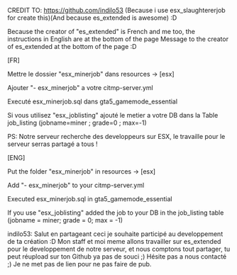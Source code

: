 CREDIT TO: https://github.com/indilo53 (Because i use esx_slaughtererjob for create this)(And because es_extended is awesome) :D

Because the creator of "es_extended" is French and me too, the instructions in English are at the bottom of the page
Message to the creator of es_extended at the bottom of the page :D


[FR]

Mettre le dossier "esx_minerjob" dans resources -> [esx]

Ajouter "- esx_minerjob" a votre citmp-server.yml

Executé esx_minerjob.sql dans gta5_gamemode_essential

Si vous utilisez "esx_joblisting" ajouté le metier a votre DB dans la Table job_listing (jobname=miner ; grade=0 ; max=-1)

PS: Notre serveur recherche des developpeurs sur ESX, le travaille pour le serveur serras partagé a tous !


[ENG]

Put the folder "esx_minerjob" in resources -> [esx]

Add "- esx_minerjob" to your citmp-server.yml

Executed esx_minerjob.sql in gta5_gamemode_essential

If you use "esx_joblisting" added the job to your DB in the job_listing table (jobname = miner; grade = 0; max = -1)



indilo53: Salut en partageant ceci je souhaite participé au developpement de ta création :D Mon staff et moi meme allons travailler sur es_extended pour le developpement de notre serveur, et nous comptons tout partager, tu peut réupload sur ton Github ya pas de souci ;) Hésite pas a nous contacté ;) Je ne met pas de lien pour ne pas faire de pub.
